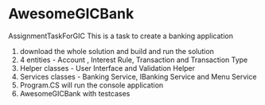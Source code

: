 # AwesomeGICBank
AssignmentTaskForGIC
This is a task to create a banking application 

1. download the whole solution and build and run the solution
2. 4 entities - Account , Interest Rule, Transaction and Transaction Type
3. Helper classes - User Interface and Validation Helper
4. Services classes - Banking Service, IBanking Service and Menu Service
5. Program.CS will run the console application
6. AwesomeGICBank with testcases

